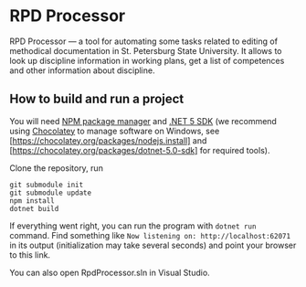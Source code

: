# RPD Processor

RPD Processor — a tool for automating some tasks related to editing of methodical documentation in St. Petersburg State University. It allows to look up discipline information in working plans, get a list of competences and other information about discipline.

## How to build and run a project

You will need [NPM package manager](https://www.npmjs.com/) and [.NET 5 SDK](https://dotnet.microsoft.com/download/dotnet/5.0) (we recommend using [Chocolatey](https://chocolatey.org/) to manage software on Windows, see [https://chocolatey.org/packages/nodejs.install] and [https://chocolatey.org/packages/dotnet-5.0-sdk] for required tools).

Clone the repository, run
```
git submodule init
git submodule update
npm install
dotnet build
```

If everything went right, you can run the program with `dotnet run` command. Find something like `Now listening on: http://localhost:62071` in its output (initialization may take several seconds) and point your browser to this link.

You can also open RpdProcessor.sln in Visual Studio.